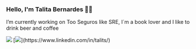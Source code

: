 ### Hello, I'm Talita Bernardes :elf_woman:

I’m currently working on Too Seguros like SRE, I´m a book lover and I like to drink beer and coffee



<div>
  <div>
    <img align="left" src="https://github-readme-stats.vercel.app/api?username=talits&show_icons=true&theme=material-palenight&count_private=true" />
  </div>
</div>
<div>
  [<img src="https://img.shields.io/badge/linkedin-%230077B5.svg?&style=for-the-badge&logo=linkedin&logoColor=white" />](https://www.linkedin.com/in/talits/)
</div>
